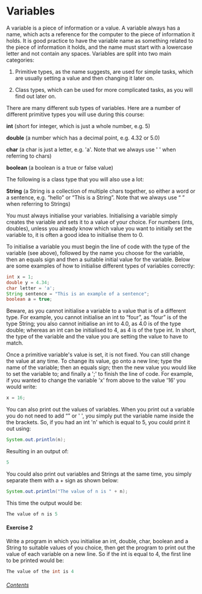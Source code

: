 Variables
=============
A variable is a piece of information or a value. A variable always has a name, which acts a reference for the computer to the piece of information it holds. It is good practice to have the variable name as something related to the piece of information it holds, and the name must start with a lowercase letter and not contain any spaces.  Variables are split into two main categories: 

1. Primitive types, as the name suggests, are used for simple tasks, which are usually setting a value and then changing it later on.

2. Class types, which can be used for more complicated tasks, as you will find out later on. 

There are many different sub types of variables. Here are a number of different primitive types you will use during this course:

**int** (short for integer, which is just a whole number, e.g. 5)

**double** (a number which has a decimal point, e.g. 4.32 or 5.0)

**char** (a char is just a letter, e.g. 'a'. Note that we always use ' ' when referring to chars)

**boolean** (a boolean is a true or false value)

The following is a class type that you will also use a lot:

**String** (a String is a collection of multiple chars together, so either a word or a sentence, e.g. “hello” or “This is a String”. Note that we always use “ ” when referring to Strings)

You must always initialise your variables.  Initialising a variable simply creates the variable and sets it to a value of your choice.  For numbers (ints, doubles), unless you already know which value you want to initially set the variable to, it is often a good idea to initialise them to 0.

To initialise a variable you must begin the line of code with the type of the variable (see above), followed by the name you choose for the variable, then an equals sign and then a suitable initial value for the variable.  Below are some examples of how to initialise different types of variables correctly:

```java
int x = 1;
double y = 4.34;
char letter = 'a';
String sentence = "This is an example of a sentence";
boolean a = true;
```

Beware, as you cannot initialise a variable to a value that is of a different type. For example, you cannot initialise an int to “four”, as “four” is of the type String; you also cannot initialise an int to 4.0, as 4.0 is of the type double; whereas an int can be initialised to 4, as 4 is of the type int. In short, the type of the variable and the value you are setting the value to have to match.

Once a primitive variable's value is set, it is not fixed.  You can still change the value at any time.  To change its value, go onto a new line; type the name of the variable; then an equals sign; then the new value you would like to set the variable to; and finally a ';' to finish the line of code.  For example, if you wanted to change the variable 'x' from above to the value '16' you would write:
		
```java
x = 16;
```

You can also print out the values of variables. When you print out a variable you do not need to add “” or ' ', you simply put the variable name inside the the brackets. So, if you had an int 'n' which is equal to 5, you could print it out using:

```java
System.out.println(n);
```

Resulting in an output of:

```java
5
```

You could also print out variables and Strings at the same time, you simply separate them with a + sign as shown below:

```java
System.out.println("The value of n is " + n);
```

This time the output would be:

```java
The value of n is 5
```
		
#### Exercise 2 
Write a program in which you initialise an int, double, char, boolean and a String to suitable values of you choice, then get the program to print out the value of each variable on a new line.  So if the int is equal to 4, the first line to be printed would be:

```java
The value of the int is 4
```

###### [Contents](https://github.com/BillsJ/cadmus/blob/master/Chapter-1/Part%20I:%20Introduction_and_contents.md#contents)
